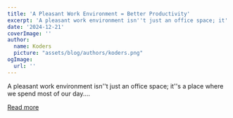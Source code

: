 ```yaml
---
title: 'A Pleasant Work Environment = Better Productivity'
excerpt: 'A pleasant work environment isn''t just an office space; it''s a place where we spend most of our day....'
date: '2024-12-21'
coverImage: ''
author:
  name: Koders
  picture: "assets/blog/authors/koders.png"
ogImage:
  url: ''
---
```


A pleasant work environment isn''t just an office space; it''s a place where we spend most of our day....

[Read more](https://dev.to/nozibul_islam_113b1d5334f/a-pleasant-work-environment-better-productivity-jil)
